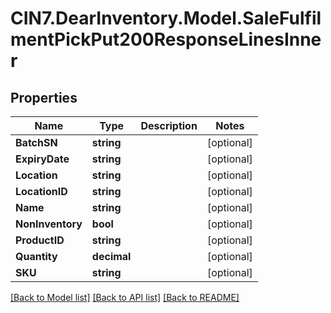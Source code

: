 # CIN7.DearInventory.Model.SaleFulfilmentPickPut200ResponseLinesInner

## Properties

| Name             | Type        | Description | Notes      |
| ---------------- | ----------- | ----------- | ---------- |
| **BatchSN**      | **string**  |             | [optional] |
| **ExpiryDate**   | **string**  |             | [optional] |
| **Location**     | **string**  |             | [optional] |
| **LocationID**   | **string**  |             | [optional] |
| **Name**         | **string**  |             | [optional] |
| **NonInventory** | **bool**    |             | [optional] |
| **ProductID**    | **string**  |             | [optional] |
| **Quantity**     | **decimal** |             | [optional] |
| **SKU**          | **string**  |             | [optional] |

[[Back to Model list]](../README.md#documentation-for-models) [[Back to API list]](../README.md#documentation-for-api-endpoints) [[Back to README]](../README.md)
